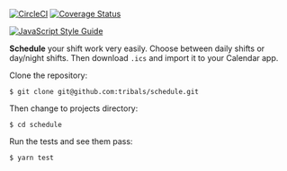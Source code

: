 [![CircleCI](https://circleci.com/gh/tribals/schedule.svg?style=svg)](https://circleci.com/gh/tribals/schedule)
[![Coverage Status](https://coveralls.io/repos/github/tribals/schedule/badge.svg?branch=develop)](https://coveralls.io/github/tribals/schedule?branch=develop)

[![JavaScript Style Guide](https://cdn.rawgit.com/standard/standard/master/badge.svg)](https://github.com/standard/standard)

**Schedule** your shift work very easily. Choose between daily shifts or day/night shifts. Then download `.ics` and import it to your Calendar app.

Clone the repository:

```console
$ git clone git@github.com:tribals/schedule.git
```

Then change to projects directory:

```console
$ cd schedule
```

Run the tests and see them pass:

```console
$ yarn test
```
